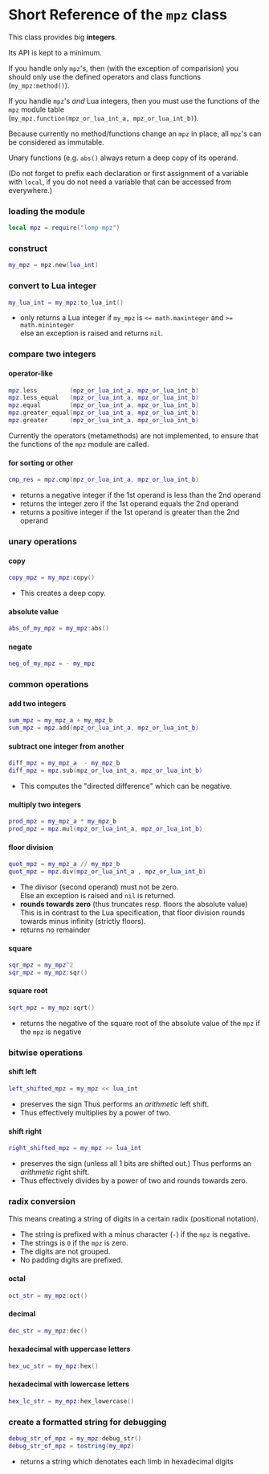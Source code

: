 # Short Reference of the `mpz` class

This class provides big **integers**.

Its API is kept to a minimum.

If you handle only `mpz`'s, then (with the exception of comparision) you should only use the defined operators and class functions (`my_mpz:method()`).

If you handle `mpz`'s *and* Lua integers, then you must use the functions of the `mpz` module table<br>
(`my_mpz.function(mpz_or_lua_int_a, mpz_or_lua_int_b)`).

Because currently no method/functions change an `mpz` in place,
all `mpz`'s can be considered as immutable.

Unary functions (e.g. `abs()` always return a deep copy of its operand.

(Do not forget to prefix each declaration or first assignment of a variable with `local`,
if you do not need a variable that can be accessed from everywhere.)

### loading the module
```lua
local mpz = require("lomp-mpz")
```

### construct
```lua
my_mpz = mpz.new(lua_int)
```

### convert to Lua integer
```lua
my_lua_int = my_mpz:to_lua_int()
```
- only returns a Lua integer if `my_mpz` is `<= math.maxinteger` and `>= math.mininteger`<br>
  else an exception is raised and returns `nil`.

### compare two integers
#### operator-like
```lua
mpz.less         (mpz_or_lua_int_a, mpz_or_lua_int_b)
mpz.less_equal   (mpz_or_lua_int_a, mpz_or_lua_int_b)
mpz.equal        (mpz_or_lua_int_a, mpz_or_lua_int_b)
mpz.greater_equal(mpz_or_lua_int_a, mpz_or_lua_int_b)
mpz.greater      (mpz_or_lua_int_a, mpz_or_lua_int_b)
```
Currently the operators (metamethods) are not implemented, to ensure that the functions of the `mpz` module are called.
#### for sorting or other
```lua
cmp_res = mpz.cmp(mpz_or_lua_int_a, mpz_or_lua_int_b)
```
- returns a negative integer if the 1st operand is less than the 2nd operand
- returns the integer zero if the 1st operand equals the 2nd operand
- returns a positive integer if the 1st operand is greater than the 2nd operand

### unary operations
#### copy
```lua
copy_mpz = my_mpz:copy()
```
- This creates a deep copy.

#### absolute value
```lua
abs_of_my_mpz = my_mpz:abs()
```

#### negate
```lua
neg_of_my_mpz = - my_mpz
```

### common operations
#### add two integers
```lua
sum_mpz = my_mpz_a + my_mpz_b   
sum_mpz = mpz.add(mpz_or_lua_int_a, mpz_or_lua_int_b)
```

#### subtract one integer from another
```lua
diff_mpz = my_mpz_a  - my_mpz_b
diff_mpz = mpz.sub(mpz_or_lua_int_a, mpz_or_lua_int_b)
```
- This computes the "directed difference" which can be negative.

#### multiply two integers
```lua 
prod_mpz = my_mpz_a * my_mpz_b
prod_mpz = mpz.mul(mpz_or_lua_int_a, mpz_or_lua_int_b)
```

#### floor division
```lua
quot_mpz = my_mpz_a // my_mpz_b   
quot_mpz = mpz.div(mpz_or_lua_int_a , mpz_or_lua_int_b)
```
- The divisor (second operand) must not be zero.<br>
  Else an exception is raised and `nil` is returned.
- **rounds towards zero** (thus truncates resp. floors the absolute value)<br>
  This is in contrast to the Lua specification, that floor division rounds towards minus infinity (strictly floors).
- returns no remainder

#### square
```lua
sqr_mpz = my_mpz^2
sqr_mpz = my_mpz:sqr()
```

#### square root
```lua
sqrt_mpz = my_mpz:sqrt()
```
- returns the negative of the square root of the absolute value of the `mpz` if the `mpz` is negative

### bitwise operations
#### shift left
```lua
left_shifted_mpz = my_mpz << lua_int
```
- preserves the sign
  Thus performs an *arithmetic* left shift.
- Thus effectively multiplies by a power of two.

#### shift right
```lua
right_shifted_mpz = my_mpz >> lua_int
```
- preserves the sign (unless all 1 bits are shifted out.)
  Thus performs an *arithmetic* right shift.
- Thus effectively divides by a power of two and rounds towards zero.

### radix conversion
This means creating a string of digits in a certain radix (positional notation).

- The string is prefixed with a minus character (`-`) if the `mpz` is negative.
- The strings is `0` if the `mpz` is zero.
- The digits are not grouped.
- No padding digits are prefixed.

#### octal
```lua
oct_str = my_mpz:oct()
```
#### decimal
```lua
dec_str = my_mpz:dec()
```
#### hexadecimal with uppercase letters
```lua
hex_uc_str = my_mpz:hex()
```
#### hexadecimal with lowercase letters
```lua
hex_lc_str = my_mpz:hex_lowercase()
```

### create a formatted string for debugging
```lua
debug_str_of_mpz = my_mpz:debug_str()
debug_str_of_mpz = tostring(my_mpz)
```
- returns a string which denotates each limb in hexadecimal digits

